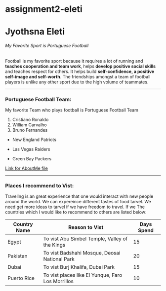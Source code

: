 # assignment2-eleti
# Jyothsna Eleti

###### My Favorite Sport is Portuguese Football
 Football is my favorite sport because it requires a lot of running and **teaches cooperation and team work**, helps __develop positive social skills__ and teaches respect for others. It helps build __self-confidence, a positive self-image and self-worth__. The friendships amongst a team of football players is unlike any other sport due to the high volume of teammates.

**** 
### Portuguese Football Team:
My favorite Team who plays football is Portuguese Football Team
1. Cristiano Ronaldo
2. William Carvalho
3. Bruno Fernandes

* New England Patriots
- Las Vegas Raiders
+ Green Bay Packers

[Link for AboutMe file](https://github.com/S559328/assignment2-eleti/blob/main/AboutMe.md)

****

### Places I recommend to Vist:

Travellng is an great experience that one would interact with new people around the world. We can expereince different tastes of food tarvel. We need get more ideas to tarvel if we have freedom to travel. If we The countries which I would like to recommend to others are listed below:

|   **Country Name**      |    **Reason to Vist**                              | **Days Spend**    |
|-------------------------|----------------------------------------------------|-------------------|
|   Egypt                 |  To vist Abu Simbel Temple, Valley of the Kings    |   15              |
|   Pakistan              |  To vist Badshahi Mosque, Deosai National Park     |   20              |
|   Dubai                 |  To vist Burj Khalifa, Dubai Park                  |   15              |
|   Puerto Rice           |  To vist places like El Yunque, Faro Los Morrillos |   10              |